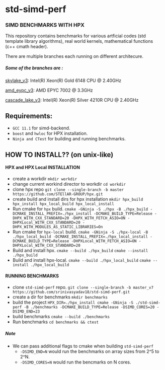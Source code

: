 # std-simd-perf

### SIMD BENCHMARKS WITH HPX
This repository contains benchmarks for various artficial codes (std template library algorithms), real world kernels, mathematical functions (c++ cmath header).
 
 There are multiple branches each running on different architecure.
 
 ##### Some of the branches are : 
 
 [skylake_v3](https://github.com/srinivasyadav18/std-simd-perf/tree/skylake_v3): Intel(R) Xeon(R) Gold 6148 CPU @ 2.40GHz
 
 [amd_eypc_v3](https://github.com/srinivasyadav18/std-simd-perf/tree/amd_epyc_v3): AMD EPYC 7002 @ 3.3GHz 
 
 [cascade_lake_v3](https://github.com/srinivasyadav18/std-simd-perf/tree/cascade_lake_v3): Intel(R) Xeon(R) Silver 4210R CPU @ 2.40GHz
 
## Requirements:

* `GCC 11.1` for simd-backend.
* `boost` and `hwloc` for HPX installation.
* `Ninja and CTest` for building and running benchmarks.

## HOW TO INSTALL?? (on unix-like)

#### HPX and HPX Local INSTALLATION
* create a workdir `mkdir workdir`
* change current workind director to workdir `cd workdir`
* clone hpx repo `git clone --single-branch -b master https://github.com/STEllAR-GROUP/hpx.git`
* create build and install dirs for hpx installation `mkdir hpx_build hpx_install hpx_local_build hpx_local_install`
* Run cmake for `hpx` build. `cmake -GNinja -S ./hpx -B ./hpx_build -DCMAKE_INSTALL_PREFIX=./hpx_install -DCMAKE_BUILD_TYPE=Release -DHPX_WITH_CXX_STANDARD=20 -DHPX_WITH_FETCH_ASIO=ON -DHPXLocal_WITH_CXX_STANDARD=20 -DHPX_WITH_MODULES_AS_STATIC_LIBRARIES=On`
* Run cmake for `hpx-local` build. `cmake -GNinja -S ./hpx-local -B ./hpx_local_build -DCMAKE_INSTALL_PREFIX=./hpx_local_install -DCMAKE_BUILD_TYPE=Release -DHPXLocal_WITH_FETCH_ASIO=ON -DHPXLocal_WITH_CXX_STANDARD=20`
* Build and install hpx. `cmake --build ./hpx_build` `cmake --install ./hpx_build`
* Build and install hpx-local. `cmake --build ./hpx_local_build` `cmake --install ./hpx_local_build`

#### RUNNING BENCHMARKS
* clone `std-simd-perf` repo. `git clone --single-branch -b master_v7 https://github.com/srinivasyadav18/std-simd-perf.git`
* create a dir for benchmarks `mkdir benchmarks`
* build the project `HPX_DIR=./hpx_install cmake -GNinja -S ./std-simd-perf -B ./benchmarks -DCMAKE_BUILD_TYPE=Release -DSIMD_CORES=20 -DSIMD_END=23`
* build benchmarks `cmake --build ./benchmarks`
* Run benchmarks `cd benchmarks && ctest`

##### Note
* We can pass additional flags to cmake when building `std-simd-perf`
  * `-DSIMD_END=N` would run the benchmarks on array sizes from 2^5 to 2^N.
  * `-DSIMD_CORES=N` would run the bencmarks on N cores.
 

